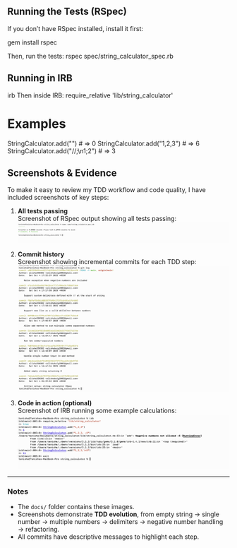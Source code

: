 ## Running the Tests (RSpec)

If you don’t have RSpec installed, install it first:

gem install rspec

Then, run the tests:
rspec spec/string_calculator_spec.rb


## Running in IRB
irb
Then inside IRB:
require_relative 'lib/string_calculator'

# Examples
StringCalculator.add("")        # => 0
StringCalculator.add("1,2,3")   # => 6
StringCalculator.add("//;\n1;2") # => 3

## Screenshots & Evidence

To make it easy to review my TDD workflow and code quality, I have included screenshots of key steps:

1. **All tests passing**  
   Screenshot of RSpec output showing all tests passing:
   ![RSpec tests passing](docs/rspec_pass.png)

2. **Commit history**  
   Screenshot showing incremental commits for each TDD step:
   ![Git commit history](docs/commit_history.png)

3. **Code in action (optional)**  
   Screenshot of IRB running some example calculations:
   ![IRB test example](docs/irb_example.png)

---

### Notes

- The `docs/` folder contains these images.  
- Screenshots demonstrate **TDD evolution**, from empty string → single number → multiple numbers → delimiters → negative number handling → refactoring.  
- All commits have descriptive messages to highlight each step.
